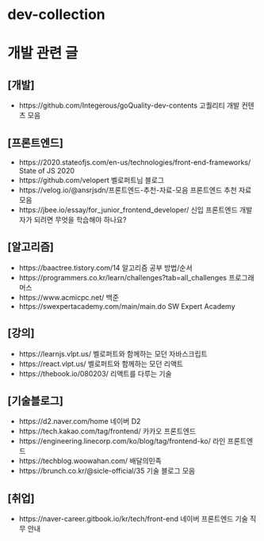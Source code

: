 # dev-collection
<h1>개발 관련 글</h1>

<p>
<h2>[개발]</h2>
<ul>
  <li>https://github.com/Integerous/goQuality-dev-contents 고퀄리티 개발 컨텐츠 모음</li>
</ul>
</p>

<p>
<h2>[프론트엔드]</h2>
<ul>
  <li>https://2020.stateofjs.com/en-us/technologies/front-end-frameworks/ State of JS 2020</li>

  <li>https://github.com/velopert 벨로퍼트님 블로그 </li>
  <li>https://velog.io/@ansrjsdn/프론트엔드-추천-자료-모음 프론트엔드 추천 자료 모음</li>
  <li>https://jbee.io/essay/for_junior_frontend_developer/ 신입 프론트엔드 개발자가 되려면 무엇을 학습해야 하나요?</li>
</ul>
</p>

<p>
<h2>[알고리즘]</h2>
<ul> 
<li>https://baactree.tistory.com/14 알고리즘 공부 방법/순서</li>
<li>https://programmers.co.kr/learn/challenges?tab=all_challenges 프로그래머스</li>
<li>https://www.acmicpc.net/ 백준</li>
<li>https://swexpertacademy.com/main/main.do SW Expert Academy</li>
</ul>

</p>

<p>
<h2>[강의]</h2>
<ul> 
<li>https://learnjs.vlpt.us/ 벨로퍼트와 함께하는 모던 자바스크립트</li>
<li>https://react.vlpt.us/ 벨로퍼트와 함께하는 모던 리액트</li>
<li>https://thebook.io/080203/ 리액트를 다루는 기술</li>
</ul>

</p>

<p>
<h2>[기술블로그]</h2> 
<ul> 
<li>https://d2.naver.com/home 네이버 D2</li>
<li>https://tech.kakao.com/tag/frontend/ 카카오 프론트엔드</li>
<li>https://engineering.linecorp.com/ko/blog/tag/frontend-ko/ 라인 프론트엔드</li>
<li>https://techblog.woowahan.com/ 배달의민족</li>
<li>https://brunch.co.kr/@sicle-official/35 기술 블로그 모음</li>
</ul>

</p>

<p>
<h2>[취업]</h2>
<ul>
    <li>https://naver-career.gitbook.io/kr/tech/front-end 네이버 프론트엔드 기술 직무 안내</li>
</ul>
</p>

</body>
</html>
